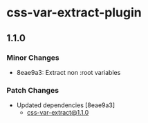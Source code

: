 # css-var-extract-plugin

## 1.1.0

### Minor Changes

- 8eae9a3: Extract non :root variables

### Patch Changes

- Updated dependencies [8eae9a3]
  - css-var-extract@1.1.0
